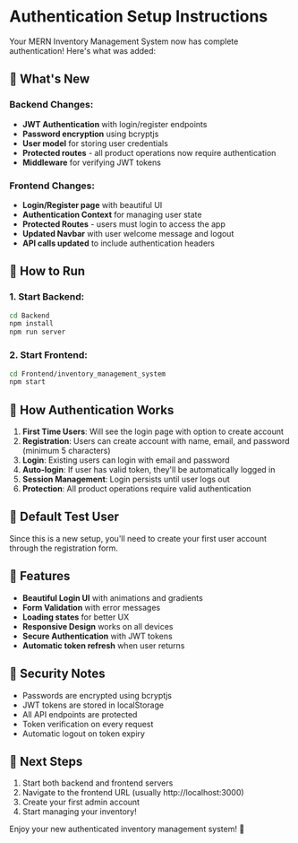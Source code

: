 # Authentication Setup Instructions

Your MERN Inventory Management System now has complete authentication! Here's what was added:

## 🔐 What's New

### Backend Changes:
- **JWT Authentication** with login/register endpoints
- **Password encryption** using bcryptjs
- **User model** for storing user credentials
- **Protected routes** - all product operations now require authentication
- **Middleware** for verifying JWT tokens

### Frontend Changes:
- **Login/Register page** with beautiful UI
- **Authentication Context** for managing user state
- **Protected Routes** - users must login to access the app
- **Updated Navbar** with user welcome message and logout
- **API calls updated** to include authentication headers

## 🚀 How to Run

### 1. Start Backend:
```bash
cd Backend
npm install
npm run server
```

### 2. Start Frontend:
```bash
cd Frontend/inventory_management_system
npm start
```

## 🔑 How Authentication Works

1. **First Time Users**: Will see the login page with option to create account
2. **Registration**: Users can create account with name, email, and password (minimum 5 characters)
3. **Login**: Existing users can login with email and password
4. **Auto-login**: If user has valid token, they'll be automatically logged in
5. **Session Management**: Login persists until user logs out
6. **Protection**: All product operations require valid authentication

## 📝 Default Test User

Since this is a new setup, you'll need to create your first user account through the registration form.

## 🎨 Features

- **Beautiful Login UI** with animations and gradients
- **Form Validation** with error messages
- **Loading states** for better UX
- **Responsive Design** works on all devices
- **Secure Authentication** with JWT tokens
- **Automatic token refresh** when user returns

## 🔧 Security Notes

- Passwords are encrypted using bcryptjs
- JWT tokens are stored in localStorage
- All API endpoints are protected
- Token verification on every request
- Automatic logout on token expiry

## 🎯 Next Steps

1. Start both backend and frontend servers
2. Navigate to the frontend URL (usually http://localhost:3000)
3. Create your first admin account
4. Start managing your inventory!

Enjoy your new authenticated inventory management system! 🎉